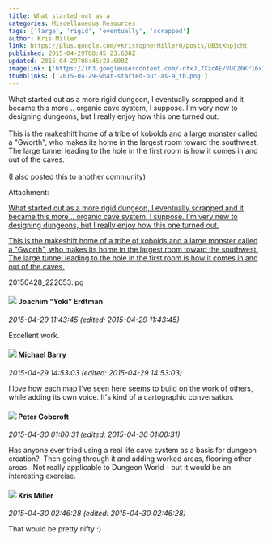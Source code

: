 ```yaml
---
title: What started out as a
categories: Miscellaneous Resources
tags: ['large', 'rigid', 'eventually', 'scrapped']
author: Kris Miller
link: https://plus.google.com/+KristopherMiller0/posts/UB3tXnpjcht
published: 2015-04-29T08:45:23.608Z
updated: 2015-04-29T08:45:23.608Z
imagelink: ['https://lh3.googleusercontent.com/-nfxJL7XzcAE/VUCZ6Kr16xI/AAAAAAAAC88/wFbosJli8U8/w3264-h2448/20150428_222053.jpg']
thumblinks: ['2015-04-29-what-started-out-as-a_tb.png']
---
```


What started out as a more rigid dungeon, I eventually scrapped and it became this more .. organic cave system, I suppose. I&#39;m very new to designing dungeons, but I really enjoy how this one turned out.<br /><br />This is the makeshift home of a tribe of kobolds and a large monster called a &quot;Gworth&quot;, who makes its home in the largest room toward the southwest. The large tunnel leading to the hole in the first room is how it comes in and out of the caves.﻿<br /><br />(I also posted this to another community)


Attachment:

<a href='https://plus.google.com/photos/114185930016429813045/albums/6143079110612304161/6143079116313062162?sqi=100084733231320276299&sqsi=ce1a3f63-0134-470d-90ae-6eb5a12174e9'>What started out as a more rigid dungeon, I eventually scrapped and it became this more .. organic cave system, I suppose. I'm very new to designing dungeons, but I really enjoy how this one turned out.

This is the makeshift home of a tribe of kobolds and a large monster called a "Gworth", who makes its home in the largest room toward the southwest. The large tunnel leading to the hole in the first room is how it comes in and out of the caves.﻿</a>


20150428_222053.jpg
<div id='comment z13buzlwzkabxhip204cgtbybuavxd0bg0k'>
  <h4><img src='{{site.baseurl}}//images/avatars/117540790518719917699_photo.jpg'> Joachim “Yoki” Erdtman</h4>
      <p><cite>2015-04-29 11:43:45 (edited: 2015-04-29 11:43:45)</cite></p>
        <p>Excellent work.</p>
</div>
        

<div id='comment z13buzlwzkabxhip204cgtbybuavxd0bg0k'>
  <h4><img src='{{site.baseurl}}//images/avatars/111063200037086452489_photo.jpg'> Michael Barry</h4>
      <p><cite>2015-04-29 14:53:03 (edited: 2015-04-29 14:53:03)</cite></p>
        <p>I love how each map I&#39;ve seen here seems to build on the work of others, while adding its own voice. It&#39;s kind of a cartographic conversation.</p>
</div>
        

<div id='comment z13buzlwzkabxhip204cgtbybuavxd0bg0k'>
  <h4><img src='{{site.baseurl}}//images/avatars/111201376607721448270_photo.jpg'> Peter Cobcroft</h4>
      <p><cite>2015-04-30 01:00:31 (edited: 2015-04-30 01:00:31)</cite></p>
        <p>Has anyone ever tried using a real life cave system as a basis for dungeon creation?  Then going through it and adding worked areas, flooring other areas.  Not really applicable to Dungeon World - but it would be an interesting exercise.</p>
</div>
        

<div id='comment z13buzlwzkabxhip204cgtbybuavxd0bg0k'>
  <h4><img src='{{site.baseurl}}//images/avatars/114185930016429813045_photo.jpg'> Kris Miller</h4>
      <p><cite>2015-04-30 02:46:28 (edited: 2015-04-30 02:46:28)</cite></p>
        <p>That would be pretty nifty :)</p>
</div>
        